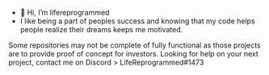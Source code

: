 - 👋 Hi, I’m lifereprogrammed
- I like being a part of peoples success and knowing that my code helps people realize their dreams keeps me motivated.

Some repositories may not be complete of fully functional as those projects are to provide proof of concept for investors. Looking for help on your next project, contact me on Discord > LifeReprogrammed#1473

<!---
lifereprogrammed/lifereprogrammed is a ✨ special ✨ repository because its `README.md` (this file) appears on your GitHub profile.
You can click the Preview link to take a look at your changes.
--->
